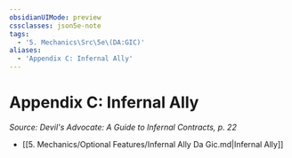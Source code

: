 ```yaml
---
obsidianUIMode: preview
cssclasses: json5e-note
tags:
  - '5. Mechanics\Src\5e\(DA:GIC)'
aliases:
  - 'Appendix C: Infernal Ally'
---
```

# Appendix C: Infernal Ally
*Source: Devil's Advocate: A Guide to Infernal Contracts, p. 22* 

- [[5. Mechanics/Optional Features/Infernal Ally Da Gic.md\|Infernal Ally]]
